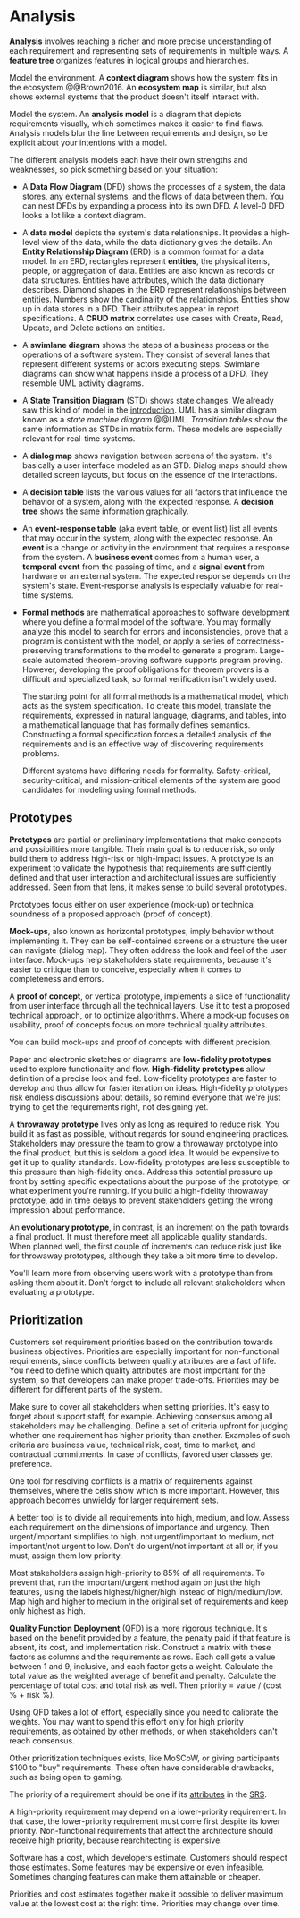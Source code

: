 # Analysis

**Analysis** involves reaching a richer and more precise understanding of each requirement and representing sets of
requirements in multiple ways.
A **feature tree** organizes features in logical groups and hierarchies.

Model the environment.
A **context diagram** shows how the system fits in the ecosystem @@Brown2016.
An **ecosystem map** is similar, but also shows external systems that the product doesn't itself interact with.

Model the system.
An **analysis model** is a diagram that depicts requirements visually, which sometimes makes it easier to find flaws.
Analysis models blur the line between requirements and design, so be explicit about your intentions with a model.

The different analysis models each have their own strengths and weaknesses, so pick something based on your situation:

- A **Data Flow Diagram** (DFD) shows the processes of a system, the data stores, any external systems, and the flows
  of data between them.
  You can nest DFDs by expanding a process into its own DFD.
  A  level-0 DFD looks a lot like a context diagram.
- A **data model** depicts the system's data relationships.
  It provides a high-level view of the data, while the data dictionary gives the details.
  An **Entity Relationship Diagram** (ERD) is a common format for a data model.
  In an ERD, rectangles represent **entities**, the physical items, people, or aggregation of data.
  Entities are also known as records or data structures.
  Entities have attributes, which the data dictionary describes.
  Diamond shapes in the ERD represent relationships between entities.
  Numbers show the cardinality of the relationships.
  Entities show up in data stores in a DFD.
  Their attributes appear in report specifications.
  A **CRUD matrix** correlates use cases with Create, Read, Update, and Delete actions on entities.
- A **swimlane diagram** shows the steps of a business process or the operations of a software system.
  They consist of several lanes that represent different systems or actors executing steps.
  Swimlane diagrams can show what happens inside a process of a DFD.
  They resemble UML activity diagrams.
- A **State Transition Diagram** (STD) shows state changes.
  We already saw this kind of model in the [introduction](../../introduction/software.md#finite-automata).
  UML has a similar diagram known as a _state machine diagram_ @@UML.
  _Transition tables_ show the same information as STDs in matrix form.
  These models are especially relevant for real-time systems.
- A **dialog map** shows navigation between screens of the system.
  It's basically a user interface modeled as an STD.
  Dialog maps should show detailed screen layouts, but focus on the essence of the interactions.
- A **decision table** lists the various values for all factors that influence the behavior of a system, along
  with the expected response.
  A **decision tree** shows the same information graphically.
- An **event-response table** (aka event table, or event list) list all events that may occur in the system, along
  with the expected response.
  An **event** is a change or activity in the environment that requires a response from the system.
  A **business event** comes from a human user, a **temporal event** from the passing of time, and a **signal event**
  from hardware or an external system.
  The expected response depends on the system's state.
  Event-response analysis is especially valuable for real-time systems.
- **Formal methods** are mathematical approaches to software development where you define a formal model of the
  software.
  You may formally analyze this model to search for errors and inconsistencies, prove that a program is consistent with
  the model, or apply a series of correctness-preserving transformations to the model to generate a program.
  Large-scale automated theorem-proving software supports program proving.
  However, developing the proof obligations for theorem provers is a difficult and specialized task, so formal
  verification isn't widely used.

  The starting point for all formal methods is a mathematical model, which acts as the system specification.
  To create this model, translate the requirements, expressed in natural language, diagrams, and tables, into a
  mathematical language that has formally defines semantics.
  Constructing a formal specification forces a detailed analysis of the requirements and is an effective way of
  discovering requirements problems.

  Different systems have differing needs for formality.
  Safety-critical, security-critical, and mission-critical elements of the system are good candidates for modeling
  using formal methods.


## Prototypes

**Prototypes** are partial or preliminary implementations that make concepts and possibilities more tangible.
Their main goal is to reduce risk, so only build them to address high-risk or high-impact issues.
A prototype is an experiment to validate the hypothesis that requirements are sufficiently defined and that
user interaction and architectural issues are sufficiently addressed.
Seen from that lens, it makes sense to build several prototypes.

Prototypes focus either on user experience (mock-up) or technical soundness of a proposed approach (proof of concept).

**Mock-ups**, also known as horizontal prototypes, imply behavior without implementing it.
They can be self-contained screens or a structure the user can navigate (dialog map).
They often address the look and feel of the user interface.
Mock-ups help stakeholders state requirements, because it's easier to critique than to conceive, especially
when it comes to completeness and errors.

A **proof of concept**, or vertical prototype, implements a slice of functionality from user interface through all the
technical layers.
Use it to test a proposed technical approach, or to optimize algorithms.
Where a mock-up focuses on usability, proof of concepts focus on more technical quality attributes.

You can build mock-ups and proof of concepts with different precision.

Paper and electronic sketches or diagrams are **low-fidelity prototypes** used to explore functionality and flow.
**High-fidelity prototypes** allow definition of a precise look and feel.
Low-fidelity prototypes are faster to develop and thus allow for faster iteration on ideas.
High-fidelity prototypes risk endless discussions about details, so remind everyone that we're just trying to get the
requirements right, not designing yet.

A **throwaway prototype** lives only as long as required to reduce risk.
You build it as fast as possible, without regards for sound engineering practices.
Stakeholders may pressure the team to grow a throwaway prototype into the final product, but this is seldom a good idea.
It would be expensive to get it up to quality standards.
Low-fidelity prototypes are less susceptible to this pressure than high-fidelity ones.
Address this potential pressure up front by setting specific expectations about the purpose of the prototype, or
what experiment you're running.
If you build a high-fidelity throwaway prototype, add in time delays to prevent stakeholders getting the wrong
impression about performance.

An **evolutionary prototype**, in contrast, is an increment on the path towards a final product.
It must therefore meet all applicable quality standards.
When planned well, the first couple of increments can reduce risk just like for throwaway prototypes, although they take
a bit more time to develop.

You'll learn more from observing users work with a prototype than from asking them about it.
Don't forget to include all relevant stakeholders when evaluating a prototype.


## Prioritization

Customers set requirement priorities based on the contribution towards business objectives.
Priorities are especially important for non-functional requirements, since conflicts between quality attributes are a
fact of life.
You need to define which quality attributes are most important for the system, so that developers can make proper
trade-offs.
Priorities may be different for different parts of the system.

Make sure to cover all stakeholders when setting priorities.
It's easy to forget about support staff, for example.
Achieving consensus among all stakeholders may be challenging.
Define a set of criteria upfront for judging whether one requirement has higher priority than another.
Examples of such criteria are business value, technical risk, cost, time to market, and contractual commitments.
In case of conflicts, favored user classes get preference.

One tool for resolving conflicts is a matrix of requirements against themselves, where the cells show which is
more important.
However, this approach becomes unwieldy for larger requirement sets.

A better tool is to divide all requirements into high, medium, and low.
Assess each requirement on the dimensions of importance and urgency.
Then urgent/important simplifies to high, not urgent/important to medium, not important/not urgent to low.
Don't do urgent/not important at all or, if you must, assign them low priority.

Most stakeholders assign high-priority to 85% of all requirements.
To prevent that, run the important/urgent method again on just the high features, using the labels highest/higher/high
instead of high/medium/low.
Map high and higher to medium in the original set of requirements and keep only highest as high.

**Quality Function Deployment** (QFD) is a more rigorous technique.
It's based on the benefit provided by a feature, the penalty paid if that feature is absent, its cost, and
implementation risk.
Construct a matrix with these factors as columns and the requirements as rows.
Each cell gets a value between 1 and 9, inclusive, and each factor gets a weight.
Calculate the total value as the weighted average of benefit and penalty.
Calculate the percentage of total cost and total risk as well.
Then priority = value / (cost % + risk %).

Using QFD takes a lot of effort, especially since you need to calibrate the weights.
You may want to spend this effort only for high priority requirements, as obtained by other methods, or when
stakeholders can't reach consensus.

Other prioritization techniques exists, like MoSCoW, or giving participants $100 to "buy" requirements.
These often have considerable drawbacks, such as being open to gaming.

The priority of a requirement should be one if its [attributes](management.md) in the
[SRS](specification.md#specification-documents).

A high-priority requirement may depend on a lower-priority requirement.
In that case, the lower-priority requirement must come first despite its lower priority.
Non-functional requirements that affect the architecture should receive high priority, because rearchitecting is
expensive.

Software has a cost, which developers estimate.
Customers should respect those estimates.
Some features may be expensive or even infeasible.
Sometimes changing features can make them attainable or cheaper.

Priorities and cost estimates together make it possible to deliver maximum value at the lowest cost at the right time.
Priorities may change over time.
